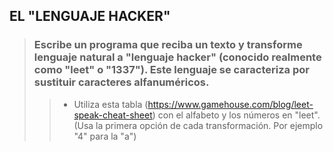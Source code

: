 ## EL "LENGUAJE HACKER"

> ### Escribe un programa que reciba un texto y transforme lenguaje natural a "lenguaje hacker" (conocido realmente como "leet" o "1337"). Este lenguaje se caracteriza por sustituir caracteres alfanuméricos.
>> - Utiliza esta tabla (https://www.gamehouse.com/blog/leet-speak-cheat-sheet) con el alfabeto y los números en "leet". (Usa la primera opción de cada transformación. Por ejemplo "4" para la "a")